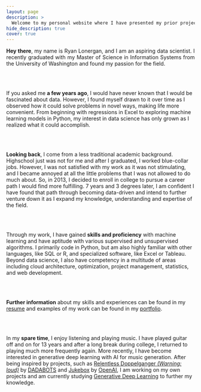 ```yaml
---
layout: page
description: >
  Welcome to my personal website where I have presented my prior projects and documented my experience with learning data science.
hide_description: true
cover: true
---
```



<style>

.banner {
  box-shadow: 0 4px 8px 0 rgba(0, 0, 0, 0.2), 0 6px 20px 0 rgba(0, 0, 0, 0.19);
  center;
}

.justify {
  text-align: justify;
}

.center {
  display: block;
  margin-left: auto;
  margin-right: auto;
  width: 50%;
}

</style>


<p class="justify">
  <strong>Hey there</strong>, my name is Ryan Lonergan, and I am an aspiring data scientist. I recently graduated with my Master of Science in Information Systems from the University of Washington and found my passion for the field.

  <br><br>

  If you asked me <strong>a few years ago</strong>, I would have never known that I would be fascinated about data. However, I found myself drawn to it over time as I observed how it could solve problems in novel ways, making life more convenient. From beginning with regressions in Excel to exploring machine learning models in Python, my interest in data science has only grown as I realized what it could accomplish.

  <br><br>

  <strong>Looking back</strong>, I come from a less traditional academic background. Highschool just was not for me and after I graduated, I worked blue-collar jobs. However, I was not satisfied with my work as it was not stimulating, and I became annoyed at all the little problems that I was not allowed to do much about. So, in 2013, I decided to enroll in college to pursue a career path I would find more fulfilling. 7 years and 3 degrees later, I am confident I have found that path through becoming data-driven and intend to further venture down it as I expand my knowledge, understanding and expertise of the field.

  <br><br>

  Through my work, I have gained <strong>skills and proficiency</strong> with machine learning and have aptitude with various supervised and unsupervised algorithms. I primarily code in Python, but am also highly familiar with other languages, like SQL or R, and specialized software, like Excel or Tableau. Beyond data science, I also have competency in a multitude of areas including cloud architecture, optimization, project management, statistics, and web development.

  <br><br>

  <strong>Further information</strong> about my skills and experiences can be found in my <a href="/resume/">resume</a> and examples of my work can be found in my <a href="/portfolio/">portfolio</a>.

  <br><br>

  In my <strong>spare time</strong>, I enjoy listening and playing music. I have played guitar off and on for 13 years and after a long break during college, I returned to playing much more frequently again. More recently, I have become interested in generative deep learning with AI for music generation. After being inspired by projects, such as <a href="https://www.youtube.com/watch?v=MwtVkPKx3RA" target="_blank">Relentless Doppelganger <i>(Warning: loud)</i></a> by <a href="https://dadabots.com" target="_blank">DADABOTS</a> and <a href="https://openai.com/blog/jukebox/" target="_blank">Jukebox</a> by <a href="https://openai.com/" target="_blank">OpenAI</a>, I am working on my own projects and am currently studying <a href="https://www.oreilly.com/library/view/generative-deep-learning/9781492041931/">Generative Deep Learning</a> to further my knowledge.
</p>
